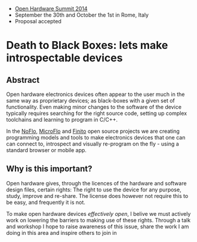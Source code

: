 * [Open Hardware Summit 2014](http://2014.oshwa.org)
* September the 30th and October the 1st in Rome, Italy
* Proposal accepted


Death to Black Boxes: lets make introspectable devices
================

Abstract
-----------
Open hardware electronics devices often appear to the user much in the same way as proprietary devices;
as black-boxes with a given set of functionality.
Even making minor changes to the software of the device typically requires searching for the
right source code, setting up complex toolchains and learning to program in C/C++.

In the [NoFlo](http://noflojs.org), [MicroFlo](http://microflo.org) and [Finito](http://github.com/jonnor/finito)
open source projects we are creating programming models and tools to make electronics devices
that one can can connect to, introspect and visually re-program on the fly - using a standard browser or mobile app.

Why is this important?
-------------------------
Open hardware gives, through the licences of the hardware and software design files, certain rights:
The right to use the device for any purpose, study, improve and re-share.
The license does however not require this to be easy, and frequently it is not. 

To make open hardware devices *effectively open*, I belive we must actively work on
lowering the barriers to making use of these rights.
Through a talk and workshop I hope to raise awareness of this issue,
share the work I am doing in this area and inspire others to join in
